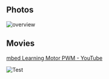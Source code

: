 ## Photos
![overview](https://github.com/shirokunet/mbedLearning/raw/master/images/IMG_20180928_171855.jpg)

## Movies
[mbed Learning Motor PWM - YouTube](https://www.youtube.com/watch?v=AiB0niIAmrU)

![Test](https://github.com/shirokunet/mbedLearning/raw/master/images/MotorPWM.gif)
